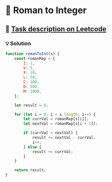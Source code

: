 # 📝 Roman to Integer

## 🔗 [Task description on Leetcode](https://leetcode.com/problems/roman-to-integer/?envType=problem-list-v2&envId=hash-table)

### 💡 Solution

```js
function romanToInt(s) {
	const romanMap = {
		I: 1,
		V: 5,
		X: 10,
		L: 50,
		C: 100,
		D: 500,
		M: 1000,
	};

	let result = 0;

	for (let i = 0; i < s.length; i++) {
		let currVal = romanMap[s[i]];
		let nextVal = romanMap[s[i + 1]];

		if (currVal < nextVal) {
			result += nextVal - currVal;
			i++;
		} else {
			result += currVal;
		}
	}

	return result;
}
```
